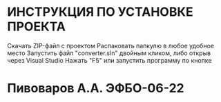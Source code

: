 # ИНСТРУКЦИЯ ПО УСТАНОВКЕ ПРОЕКТА

Скачать ZIP-файл с проектом
Распаковать папкулю в любое удобное место
Запустить файл "converter.sln" двойным кликом, либо открыв через Visual Studio
Нажать "F5" или запустить программу по кнопке

# Пивоваров А.А. ЭФБО-06-22
